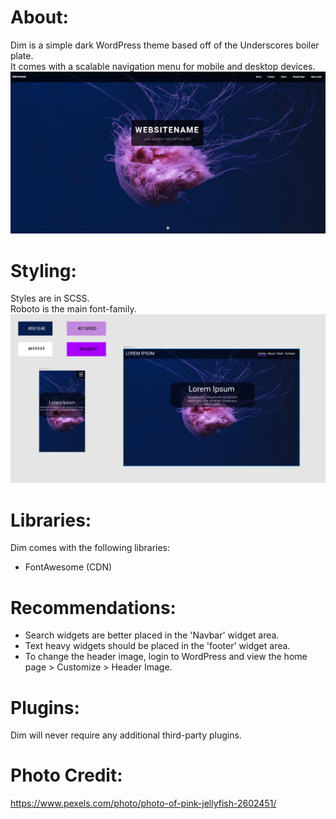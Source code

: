 # About:
Dim is a simple dark WordPress theme based off of the Underscores boiler plate.  
It comes with a scalable navigation menu for mobile and desktop devices.
![Screenshot of Dim](https://github.com/jwnukoski/Dim/blob/main/screenshot.png?raw=true "Dim Figma screenshot")

# Styling:
Styles are in SCSS.    
Roboto is the main font-family.  
![Mockup of Dim](https://github.com/jwnukoski/Dim/blob/main/mockup.png?raw=true "Dim Figma mockup")

# Libraries:  
Dim comes with the following libraries:  
- FontAwesome (CDN)  

# Recommendations:
- Search widgets are better placed in the 'Navbar' widget area.
- Text heavy widgets should be placed in the 'footer' widget area.
- To change the header image, login to WordPress and view the home page > Customize > Header Image.

# Plugins:  
Dim will never require any additional third-party plugins.  

# Photo Credit:
https://www.pexels.com/photo/photo-of-pink-jellyfish-2602451/  